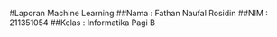 #Laporan Machine Learning
##Nama : Fathan Naufal Rosidin
##NIM : 211351054
##Kelas : Informatika Pagi B
